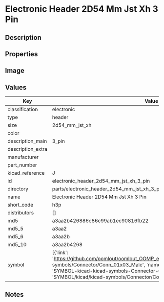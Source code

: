 # Electronic Header 2D54 Mm Jst Xh 3 Pin

## Description

## Properties


## Image


## Values

| Key | Value |
| --- | --- |
| classification | electronic |
| type | header |
| size | 2d54_mm_jst_xh |
| color |  |
| description_main | 3_pin |
| description_extra |  |
| manufacturer |  |
| part_number |  |
| kicad_reference | J |
| id | electronic_header_2d54_mm_jst_xh_3_pin |
| directory | parts/electronic_header_2d54_mm_jst_xh_3_pin |
| name | Electronic Header 2D54 Mm Jst Xh 3 Pin |
| short_code | h3p |
| distributors | [] |
| md5 | a3aa2b426886c86c99ab1ec90816fb22 |
| md5_5 | a3aa2 |
| md5_6 | a3aa2b |
| md5_10 | a3aa2b4268 |
| symbol | [{'link': 'https://github.com/oomlout/oomlout_OOMP_eda_V2/tree/main/SYMBOL/kicad/kicad-symbols/Connector/Conn_01x03_Male', 'name': 'Connector : Conn_01x03_Male', 'id': 'SYMBOL-kicad-kicad-symbols-Connector-Conn_01x03_Male', 'directory': 'SYMBOL/kicad/kicad-symbols/Connector/Conn_01x03_Male/'}] |

## Notes

